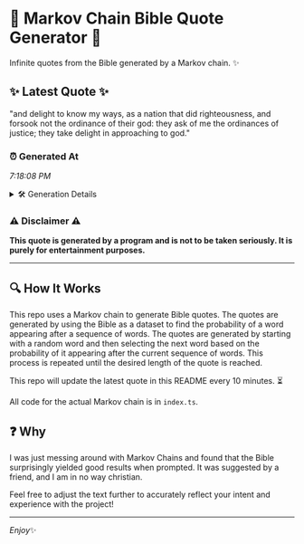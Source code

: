 # 📖 Markov Chain Bible Quote Generator 📖

Infinite quotes from the Bible generated by a Markov chain. ✨

## ✨ Latest Quote ✨
"and delight to know my ways, as a nation that did righteousness, and forsook not the ordinance of their god: they ask of me the ordinances of justice; they take delight in approaching to god."

### ⏰ Generated At
*7:18:08 PM*

<details>
    <summary>🛠️ Generation Details</summary>
    <p>
        <strong>🌱 Seed:</strong> and<br>
        <strong>🔄 Iterations:</strong> 34<br>
        <strong>📜 Context History:</strong><br>[ and ]: delight<br>[ and, delight ]: to<br>[ and, delight, to ]: know<br>[ and, delight, to, know ]: my<br>[ and, delight, to, know, my ]: ways,<br>[ and, delight, to, know, my, ways, ]: as<br>[ delight, to, know, my, ways,, as ]: a<br>[ to, know, my, ways,, as, a ]: nation<br>[ know, my, ways,, as, a, nation ]: that<br>[ my, ways,, as, a, nation, that ]: did<br>[ ways,, as, a, nation, that, did ]: righteousness,<br>[ as, a, nation, that, did, righteousness, ]: and<br>[ a, nation, that, did, righteousness,, and ]: forsook<br>[ nation, that, did, righteousness,, and, forsook ]: not<br>[ that, did, righteousness,, and, forsook, not ]: the<br>[ did, righteousness,, and, forsook, not, the ]: ordinance<br>[ righteousness,, and, forsook, not, the, ordinance ]: of<br>[ and, forsook, not, the, ordinance, of ]: their<br>[ forsook, not, the, ordinance, of, their ]: god:<br>[ not, the, ordinance, of, their, god: ]: they<br>[ the, ordinance, of, their, god:, they ]: ask<br>[ ordinance, of, their, god:, they, ask ]: of<br>[ of, their, god:, they, ask, of ]: me<br>[ their, god:, they, ask, of, me ]: the<br>[ god:, they, ask, of, me, the ]: ordinances<br>[ they, ask, of, me, the, ordinances ]: of<br>[ ask, of, me, the, ordinances, of ]: justice;<br>[ of, me, the, ordinances, of, justice; ]: they<br>[ me, the, ordinances, of, justice;, they ]: take<br>[ the, ordinances, of, justice;, they, take ]: delight<br>[ ordinances, of, justice;, they, take, delight ]: in<br>[ of, justice;, they, take, delight, in ]: approaching<br>[ justice;, they, take, delight, in, approaching ]: to<br>[ they, take, delight, in, approaching, to ]: god.<br>
    </p>
</details>

### ⚠️ Disclaimer ⚠️
**This quote is generated by a program and is not to be taken seriously. It is purely for entertainment purposes.**

---

## 🔍 How It Works

This repo uses a Markov chain to generate Bible quotes. The quotes are generated by using the Bible as a dataset to find the probability of a word appearing after a sequence of words. The quotes are generated by starting with a random word and then selecting the next word based on the probability of it appearing after the current sequence of words. This process is repeated until the desired length of the quote is reached.

This repo will update the latest quote in this README every 10 minutes. ⏳

All code for the actual Markov chain is in `index.ts`.

## ❓ Why

I was just messing around with Markov Chains and found that the Bible surprisingly yielded good results when prompted. 
It was suggested by a friend, and I am in no way christian.

Feel free to adjust the text further to accurately reflect your intent and experience with the project!

---

*Enjoy*✨
